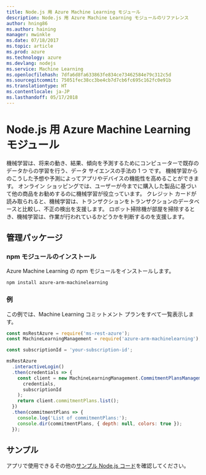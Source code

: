 ```yaml
---
title: Node.js 用 Azure Machine Learning モジュール
description: Node.js 用 Azure Machine Learning モジュールのリファレンス
author: hning86
ms.author: haining
manager: mwinkle
ms.date: 07/18/2017
ms.topic: article
ms.prod: azure
ms.technology: azure
ms.devlang: nodejs
ms.service: Machine Learning
ms.openlocfilehash: 7dfa6d8fa633863fe834ce73462584e79c312c5d
ms.sourcegitcommit: 75051fec38cc3be4cb7d7cb6fc695c162fc0e91b
ms.translationtype: HT
ms.contentlocale: ja-JP
ms.lasthandoff: 05/17/2018
---
```

# <a name="azure-machine-learning-modules-for-nodejs"></a>Node.js 用 Azure Machine Learning モジュール

機械学習は、将来の動き、結果、傾向を予測するためにコンピューターで既存のデータからの学習を行う、データ サイエンスの手法の 1 つ です。 機械学習からのこうした予想や予測によってアプリやデバイスの機能性を高めることができます。 オンライン ショッピングでは、ユーザーが今までに購入した製品に基づいて他の商品をお勧めするのに機械学習が役立っています。 クレジット カードが読み取られると、機械学習は、トランザクションをトランザクションのデータベースと比較し、不正の検出を支援します。 ロボット掃除機が部屋を掃除するとき、機械学習は、作業が行われているかどうかを判断するのを支援します。

## <a name="management-package"></a>管理パッケージ


### <a name="install-the-npm-module"></a>npm モジュールのインストール

Azure Machine Learning の npm モジュールをインストールします。

```bash
npm install azure-arm-machinelearning
```

### <a name="example"></a>例

この例では、Machine Learning コミットメント プランをすべて一覧表示します。

```javascript
const msRestAzure = require('ms-rest-azure');
const MachineLearningManagement = require('azure-arm-machinelearning');

const subscriptionId = 'your-subscription-id';

msRestAzure
  .interactiveLogin()
  .then(credentials => {
    const client = new MachineLearningManagement.CommitmentPlansManagementClient(
      credentials,
      subscriptionId
    );
    return client.commitmentPlans.list();
  })
  .then(commitmentPlans => {
    console.log('List of commitmentPlans:');
    console.dir(commitmentPlans, { depth: null, colors: true });
  });
```

## <a name="samples"></a>サンプル

アプリで使用できるその他の[サンプル Node.js コード](https://azure.microsoft.com/resources/samples/?platform=nodejs)を確認してください。
